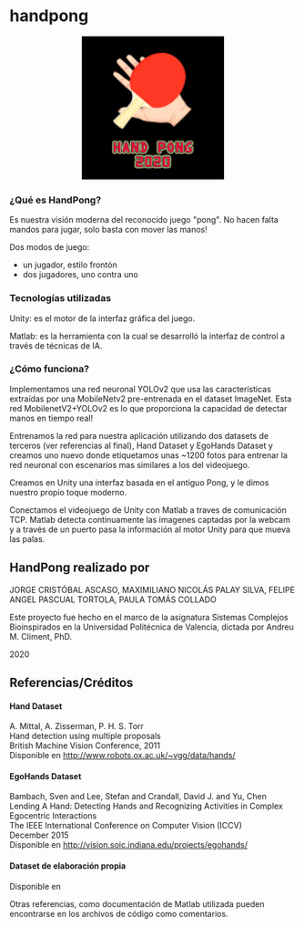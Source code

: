 # handpong

<p align="center">
<img src="handpong-logo.jpeg" width="250">
</p>

### ¿Qué es HandPong?

Es nuestra visión moderna del reconocido juego "pong". No hacen falta mandos para jugar, solo basta con mover las manos!

Dos modos de juego: 
  - un jugador, estilo frontón
  - dos jugadores, uno contra uno

### Tecnologías utilizadas

Unity: es el motor de la interfaz gráfica del juego.

Matlab: es la herramienta con la cual se desarrolló la interfaz de control a través de técnicas de IA.

### ¿Cómo funciona?

Implementamos una red neuronal YOLOv2 que usa las características extraídas por una MobileNetv2 pre-entrenada en el dataset ImageNet. Esta red MobilenetV2+YOLOv2 es lo que proporciona la capacidad de detectar manos en tiempo real!

Entrenamos la red para nuestra aplicación utilizando dos datasets de terceros (ver referencias al final), Hand Dataset y EgoHands Dataset
y creamos uno nuevo donde etiquetamos unas ~1200 fotos para entrenar la red neuronal con escenarios mas similares a los del videojuego.

Creamos en Unity una interfaz basada en el antiguo Pong, y le dimos nuestro propio toque moderno.

Conectamos el videojuego de Unity con Matlab a traves de comunicación TCP. Matlab detecta continuamente las imagenes captadas por la webcam y a través de un puerto pasa la información al motor Unity para que mueva las palas.

## HandPong realizado por

JORGE CRISTÓBAL ASCASO, 
MAXIMILIANO NICOLÁS PALAY SILVA, 
FELIPE ANGEL PASCUAL TORTOLA, 
PAULA TOMÁS COLLADO 

Este proyecto fue hecho en el marco de la asignatura Sistemas Complejos Bioinspirados en la Universidad Politécnica de Valencia, dictada por Andreu M. Climent, PhD.

2020
</br>
## Referencias/Créditos

#### Hand Dataset
A. Mittal, A. Zisserman, P. H. S. Torr </br>
Hand detection using multiple proposals </br> 
British Machine Vision Conference, 2011 </br>
Disponible en http://www.robots.ox.ac.uk/~vgg/data/hands/

#### EgoHands Dataset
Bambach, Sven and Lee, Stefan and Crandall, David J. and Yu, Chen </br>
Lending A Hand: Detecting Hands and Recognizing Activities in Complex Egocentric Interactions </br>
The IEEE International Conference on Computer Vision (ICCV) </br>
December 2015 </br>
Disponible en http://vision.soic.indiana.edu/projects/egohands/

#### Dataset de elaboración propia
Disponible en 

Otras referencias, como documentación de Matlab utilizada pueden encontrarse en los archivos de código como comentarios.
